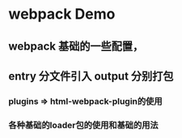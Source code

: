 # webpack Demo

## webpack 基础的一些配置，

## entry 分文件引入  output 分别打包

### plugins => html-webpack-plugin的使用

### 各种基础的loader包的使用和基础的用法